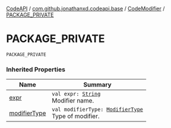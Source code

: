 [CodeAPI](../../index.md) / [com.github.jonathanxd.codeapi.base](../index.md) / [CodeModifier](index.md) / [PACKAGE_PRIVATE](.)

# PACKAGE_PRIVATE

`PACKAGE_PRIVATE`

### Inherited Properties

| Name | Summary |
|---|---|
| [expr](expr.md) | `val expr: `[`String`](https://kotlinlang.org/api/latest/jvm/stdlib/kotlin/-string/index.html)<br>Modifier name. |
| [modifierType](modifier-type.md) | `val modifierType: `[`ModifierType`](../-modifier-type/index.md)<br>Type of modifier. |
